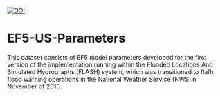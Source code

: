 [![DOI](https://zenodo.org/badge/DOI/10.5281/zenodo.4009759.svg)](https://doi.org/10.5281/zenodo.4009759)

# EF5-US-Parameters

This dataset consists of EF5 model parameters developed for the first version of the implementation running within the Flooded Locations And Simulated Hydrographs (FLASH) system, which was transitioned to flafh flood warning operations in the National Weather Service (NWS)in November of 2016.
